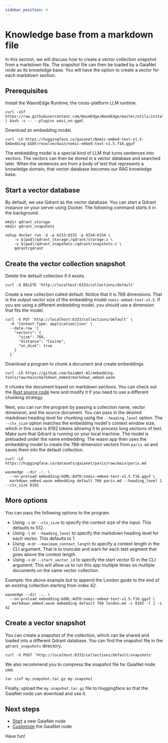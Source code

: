 ```yaml
---
sidebar_position: 4
---
```


# Knowledge base from a markdown file

In this section, we will discuss how to create a vector collection snapshot from a markdown file. The 
snapshot file can then be loaded by a GaiaNet node as its knowledge base. 
You will have the option to create a vector for each markdown section.

## Prerequisites

Install the WasmEdge Runtime, the cross-platform LLM runtime.

```
curl -sSf https://raw.githubusercontent.com/WasmEdge/WasmEdge/master/utils/install.sh | bash -s -- --plugins wasi_nn-ggml
```

Download an embedding model.

```
curl -LO https://huggingface.co/gaianet/Nomic-embed-text-v1.5-Embedding-GGUF/resolve/main/nomic-embed-text-v1.5.f16.gguf
```

The embedding model is a special kind of LLM that turns sentences into vectors. The vectors can then be stored in a vector database and searched later. When the sentences are from a body of text that represents a knowledge domain, that vector database becomes our RAG knowledge base. 

## Start a vector database

By default, we use Qdrant as the vector database. You can start a Qdrant instance on your server using Docker. The following command starts it in the background.

```
mkdir qdrant_storage
mkdir qdrant_snapshots

nohup docker run -d -p 6333:6333 -p 6334:6334 \
    -v $(pwd)/qdrant_storage:/qdrant/storage:z \
    -v $(pwd)/qdrant_snapshots:/qdrant/snapshots:z \
    qdrant/qdrant
```

## Create the vector collection snapshot

Delete the default collection if it exists.

```
curl -X DELETE 'http://localhost:6333/collections/default'
```

Create a new collection called default. Notice that it is 768 dimensions. That is the output vector size of the embedding model `nomic-embed-text-v1.5`. If you are using a different embedding model, you should use a dimension that fits the model.

```
curl -X PUT 'http://localhost:6333/collections/default' \
  -H 'Content-Type: application/json' \
  --data-raw '{
    "vectors": {
      "size": 768,
      "distance": "Cosine",
      "on_disk": true
    }
  }'
```

Download a program to chunk a document and create embeddings.

```
curl -LO https://github.com/GaiaNet-AI/embedding-tools/raw/main/markdown_embed/markdown_embed.wasm
```

It chunks the document based on markdown sections. You can check out the [Rust source code](https://github.com/GaiaNet-AI/embedding-tools/tree/main/markdown_embed) here and modify it if you need to use a different chunking strategy.

Next, you can run the program by passing a collection name, vector dimension, and the source document. You can pass in the desired markdown heading level for chunking using the `--heading_level` option. The `--ctx_size` option matches the embedding model's context window size, which in this case is 8192 tokens allowing it to process long sections of text. Make sure that Qdrant is running on your local machine. The model is preloaded under the name embedding. The wasm app then uses the embedding model to create the 768-dimension vectors from `paris.md` and saves them into the default collection.

```
curl -LO https://huggingface.co/datasets/gaianet/paris/raw/main/paris.md

wasmedge --dir .:. \
  --nn-preload embedding:GGML:AUTO:nomic-embed-text-v1.5.f16.gguf \
  markdown_embed.wasm embedding default 768 paris.md --heading_level 1 --ctx_size 8192
```

## More options

You can pass the following options to the program.

* Using `-c` or `--ctx_size` to specify the context size of the input. This defaults to 512.
* Using `-l` or `--heading_level` to specify the markdown heading level for each vector. This defaults to 1.
* Using `-m` or `--maximum_context_length` to specify a context length in the CLI argument. That is to truncate and warn for each text segment that goes above the context length.
* Using `-s` or `--start_vector_id` to specify the start vector ID in the CLI argument. This will allow us to run this app multiple times on multiple documents on the same vector collection.

Example: the above example but to append the London guide to the end of an existing collection starting from index 42.

```
wasmedge --dir .:. \
  --nn-preload embedding:GGML:AUTO:nomic-embed-text-v1.5.f16.gguf \
   markdown_embed.wasm embedding default 768 london.md -c 8192 -l 1 -s 42
```

## Create a vector snapshot

You can create a snapshot of the collection, which can be shared and loaded into a different Qdrant database. You can find the snapshot file in the `qdrant_snapshots` directory.

```
curl -X POST 'http://localhost:6333/collections/default/snapshots'
```

We also recommend you to compress the snapshot file for GaiaNet node use.

```
tar czvf my.snapshot.tar.gz my.snapshot
```

Finally, upload the `my.snapshot.tar.gz` file to Huggingface so that the GaiaNet node can download and use it.

## Next steps

* [Start](../../node-guide/quick-start) a new GaiaNet node
* [Customize](../../node-guide/customize) the GaiaNet node

Have fun!
